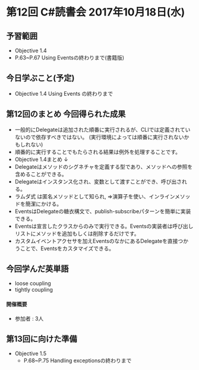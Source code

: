 # 第12回 C#読書会 2017年10月18日(水)

## 予習範囲

* Objective 1.4
* P.63~P.67 Using Eventsの終わりまで(書籍版)

## 今日学ぶこと(予定)

* Objective 1.4 Using Events の終わりまで

## 第12回のまとめ 今回得られた成果

* 一般的にDelegateは追加された順番に実行されるが、CLIでは定義されていないので依存すべきではない。
(実行環境によっては順番に実行されないかもしれない)
* 順番的に実行することでもたらされる結果は例外を処理することです。
* Objective 1.4まとめ ↓
 * Delegateはメソッドのシグネチャを定義する型であり、メソッドへの参照を含めることができる。
 * Delegateはインスタンス化され、変数として渡すことができ、呼び出される。
 * ラムダ式 は匿名メソッドとして知られ, =>演算子を使い、インラインメソッドを簡潔にかける。
 * EventsはDelegateの糖衣構文で、publish-subscribeパターンを簡単に実装できる。
 * Eventsは宣言したクラスからのみで実行できる。Eventsの実装者は呼び出しリストにメソッドを追加もしくは削除するだけです。
 * カスタムイベントアクセサを加えEventsのなかにあるDelegateを直接つかうことで、Eventsをカスタマイズできる。


## 今回学んだ英単語

* loose coupling
* tightly coupling

#### 開催概要

* 参加者 : 3人

## 第13回に向けた準備

* Objective 1.5
    * P.68~P.75 Handling exceptionsの終わりまで
